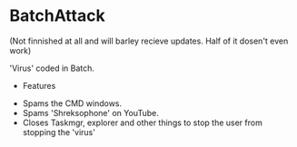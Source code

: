 # BatchAttack

(Not finnished at all and will barley recieve updates. Half of it dosen't even work)


'Virus' coded in Batch.

* Features
- Spams the CMD windows.
- Spams 'Shreksophone' on YouTube.
- Closes Taskmgr, explorer and other things to stop the user from stopping the 'virus'
